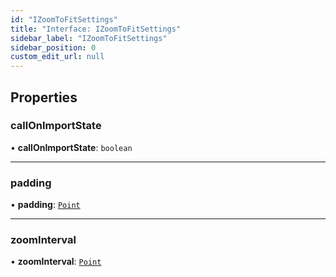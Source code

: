 ```yaml
---
id: "IZoomToFitSettings"
title: "Interface: IZoomToFitSettings"
sidebar_label: "IZoomToFitSettings"
sidebar_position: 0
custom_edit_url: null
---
```


## Properties

### callOnImportState

• **callOnImportState**: `boolean`

___

### padding

• **padding**: [`Point`](../#point)

___

### zoomInterval

• **zoomInterval**: [`Point`](../#point)
